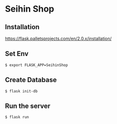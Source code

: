 Seihin Shop
===========

##  Installation
https://flask.palletsprojects.com/en/2.0.x/installation/

## Set Env

    $ export FLASK_APP=SeihinShop

## Create Database
    
    $ flask init-db

## Run the server

    $ flask run
